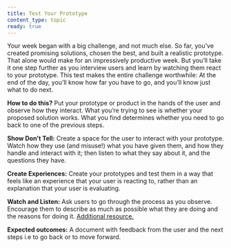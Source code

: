 ```yaml
---
title: Test Your Prototype
content_type: topic
ready: true
---
```


Your week began with a big challenge, and not much else. So far, you’ve created promising solutions, chosen the best, and built a realistic prototype. That alone would make for an impressively productive week. But you’ll take it one step further as you interview users and learn by watching them react to your prototype. This test makes the entire challenge worthwhile: At the end of the day, you’ll know how far you have to go, and you’ll know just what to do next.

**How to do this?**
Put your prototype or product in the hands of the user and observe how they interact. What you’re trying to see is whether your proposed solution works. What you find determines whether you need to go back to one of the previous steps.

**Show Don’t Tell:**
Create a space for the user to interact with your prototype. Watch how they use (and misuse!) what you have given them, and how they handle and interact with it; then listen to what they say about it, and the questions they have. 

**Create Experiences:**
Create your prototypes and test them in a way that feels like an experience that your user is reacting to, rather than an explanation that your user is evaluating. 

**Watch and Listen:**
Ask users to go through the process as you observe. Encourage them to describe as much as possible what they are doing and the reasons for doing it. [Additional resource.](https://www.designkit.org/methods#filter)

**Expected outcomes:** 
A document with feedback from the user and the next steps i.e to go back or to move forward. 

